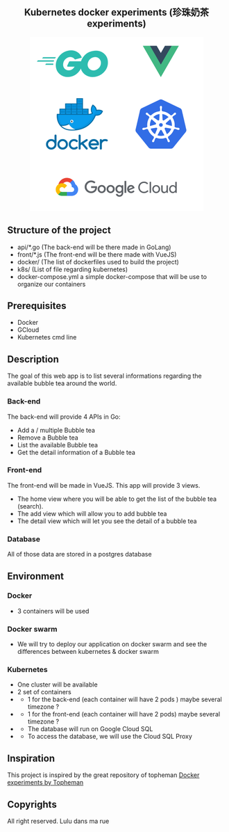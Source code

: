 <div align="center">
  <h2>Kubernetes docker experiments (珍珠奶茶 experiments)</h2>
  <img src="stack.png" width="400" height="400" alt="logo">
</div>

## Structure of the project

- api/*.go (The back-end will be there made in GoLang)
- front/*.js (The front-end will be there made with VueJS)
- docker/ (The list of dockerfiles used to build the project)
- k8s/ (List of file regarding kubernetes)
- docker-compose.yml a simple docker-compose that will be use to organize our containers

## Prerequisites

- Docker
- GCloud
- Kubernetes cmd line

## Description

The goal of this web app is to list several informations regarding the available bubble tea around the world.

### Back-end

The back-end will provide 4 APIs in Go:

- Add a / multiple Bubble tea
- Remove a Bubble tea
- List the available Bubble tea
- Get the detail information of a Bubble tea

### Front-end

The front-end will be made in VueJS. This app will provide 3 views.

- The home view where you will be able to get the list of the bubble tea (search).
- The add view which will allow you to add bubble tea
- The detail view which will let you see the detail of a bubble tea

### Database

All of those data are stored in a postgres database

## Environment

### Docker

- 3 containers will be used

### Docker swarm

- We will try to deploy our application on docker swarm and see the differences between kubernetes & docker swarm

### Kubernetes

* One cluster will be available
* 2 set of containers
* * 1 for the back-end (each container will have 2 pods ) maybe several timezone ?
* * 1 for the front-end (each container will have 2 pods) maybe several timezone ?
* * The database will run on Google Cloud SQL
* * To access the database, we will use the Cloud SQL Proxy

## Inspiration

This project is inspired by the great repository of topheman [Docker experiments by Topheman](https://github.com/topheman/docker-experiments)

## Copyrights

All right reserved. Lulu dans ma rue
